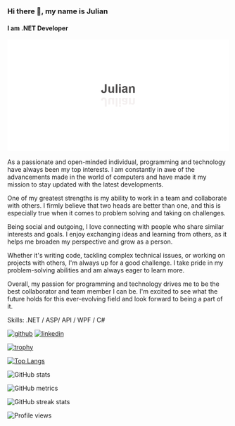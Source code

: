### Hi there 👋, my name is Julian
#### I am .NET Developer
![I am .NET Developer](banner.png)

As a passionate and open-minded individual, programming and technology have always been my top interests. I am constantly in awe of the advancements made in the world of computers and have made it my mission to stay updated with the latest developments.

One of my greatest strengths is my ability to work in a team and collaborate with others. I firmly believe that two heads are better than one, and this is especially true when it comes to problem solving and taking on challenges.

Being social and outgoing, I love connecting with people who share similar interests and goals. I enjoy exchanging ideas and learning from others, as it helps me broaden my perspective and grow as a person.

Whether it's writing code, tackling complex technical issues, or working on projects with others, I'm always up for a good challenge. I take pride in my problem-solving abilities and am always eager to learn more.

Overall, my passion for programming and technology drives me to be the best collaborator and team member I can be. I'm excited to see what the future holds for this ever-evolving field and look forward to being a part of it.

Skills: .NET / ASP/ API / WPF / C#



[<img src='https://cdn.jsdelivr.net/npm/simple-icons@3.0.1/icons/github.svg' alt='github' height='40'>](https://github.com/Iulian-Liviu)  [<img src='https://cdn.jsdelivr.net/npm/simple-icons@3.0.1/icons/linkedin.svg' alt='linkedin' height='40'>](https://www.linkedin.com/in/iulian-coțcariu-533441239/)  

[![trophy](https://github-profile-trophy.vercel.app/?username=Iulian-Liviu)](https://github.com/ryo-ma/github-profile-trophy)

[![Top Langs](https://github-readme-stats.vercel.app/api/top-langs/?username=Iulian-Liviu)](https://github.com/anuraghazra/github-readme-stats)

![GitHub stats](https://github-readme-stats.vercel.app/api?username=Iulian-Liviu&show_icons=true&count_private=true)

![GitHub metrics](https://metrics.lecoq.io/Iulian-Liviu)  

![GitHub streak stats](https://streak-stats.demolab.com/?user=Iulian-Liviu)  

![Profile views](https://gpvc.arturio.dev/Iulian-Liviu)  
